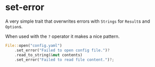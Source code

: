 # set-error

A very simple trait that overwrites errors with `Strings` for `Result`s and `Option`s.

When used with the `?` operator it makes a nice pattern.

```rust
File::open("config.yaml")
    .set_error("Failed to open config file.")?
    .read_to_string(&mut contents)
    .set_error("Failed to read file content.")?;
```